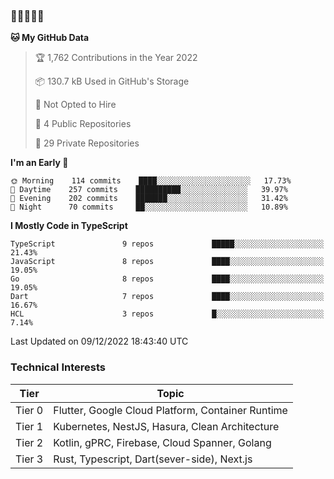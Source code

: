 ### 🤯🤯🤯🤯🤯

<!--START_SECTION:waka-->
**🐱 My GitHub Data** 

> 🏆 1,762 Contributions in the Year 2022
 > 
> 📦 130.7 kB Used in GitHub's Storage 
 > 
> 🚫 Not Opted to Hire
 > 
> 📜 4 Public Repositories 
 > 
> 🔑 29 Private Repositories  
 > 
**I'm an Early 🐤** 

```text
🌞 Morning    114 commits    ████░░░░░░░░░░░░░░░░░░░░░   17.73% 
🌆 Daytime    257 commits    ██████████░░░░░░░░░░░░░░░   39.97% 
🌃 Evening    202 commits    ███████░░░░░░░░░░░░░░░░░░   31.42% 
🌙 Night      70 commits     ██░░░░░░░░░░░░░░░░░░░░░░░   10.89%

```


**I Mostly Code in TypeScript** 

```text
TypeScript               9 repos             █████░░░░░░░░░░░░░░░░░░░░   21.43% 
JavaScript               8 repos             ████░░░░░░░░░░░░░░░░░░░░░   19.05% 
Go                       8 repos             ████░░░░░░░░░░░░░░░░░░░░░   19.05% 
Dart                     7 repos             ████░░░░░░░░░░░░░░░░░░░░░   16.67% 
HCL                      3 repos             █░░░░░░░░░░░░░░░░░░░░░░░░   7.14%

```



 Last Updated on 09/12/2022 18:43:40 UTC
<!--END_SECTION:waka-->

### Technical Interests

| Tier | Topic | 
| -------- | -------- |
| Tier 0 | Flutter, Google Cloud Platform, Container Runtime |
| Tier 1 | Kubernetes, NestJS, Hasura, Clean Architecture |
| Tier 2 | Kotlin, gPRC, Firebase, Cloud Spanner, Golang | 
| Tier 3 | Rust, Typescript, Dart(sever-side), Next.js |

